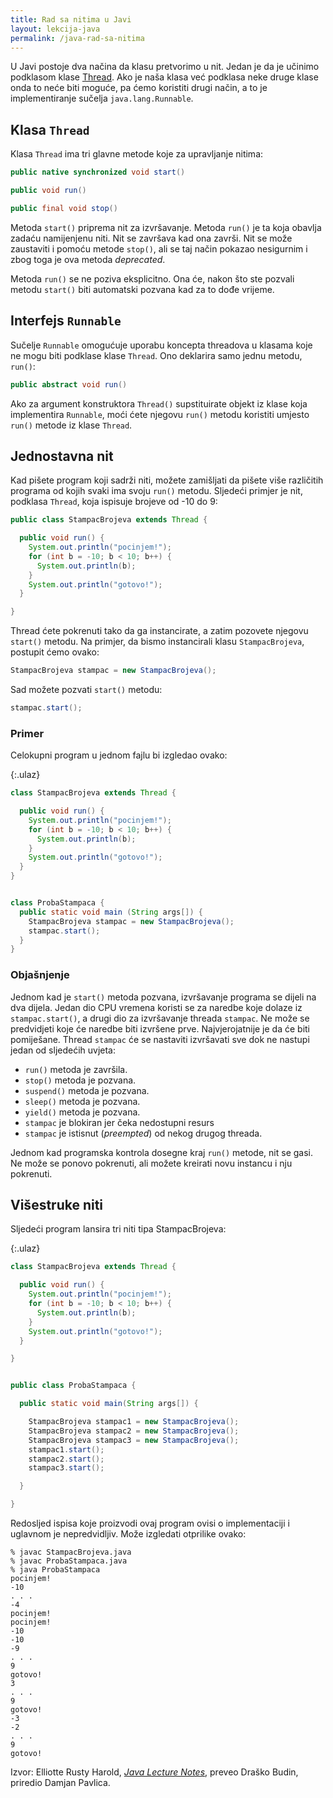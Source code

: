 ```yaml
---
title: Rad sa nitima u Javi
layout: lekcija-java
permalink: /java-rad-sa-nitima
---
```


U Javi postoje dva načina da klasu pretvorimo u nit. Jedan je da je učinimo podklasom klase [Thread](https://docs.oracle.com/javase/7/docs/api/java/lang/Thread.html). Ako je naša klasa već podklasa neke druge klase onda to neće biti moguće, pa ćemo koristiti drugi način, a to je implementiranje sučelja `java.lang.Runnable`.

## Klasa `Thread`

Klasa `Thread` ima tri glavne metode koje za upravljanje nitima:

```java
public native synchronized void start()

public void run()

public final void stop()
```

Metoda `start()` priprema nit za izvršavanje. Metoda `run()` je ta koja obavlja zadaću namijenjenu niti. Nit se završava kad ona završi. Nit se može zaustaviti i pomoću metode `stop()`, ali se taj način pokazao nesigurnim i zbog toga je ova metoda *deprecated*.

Metoda `run()` se ne poziva eksplicitno. Ona će, nakon što ste pozvali metodu `start()` biti automatski pozvana kad za to dođe vrijeme.

## Interfejs `Runnable`

Sučelje `Runnable` omogućuje uporabu koncepta threadova u klasama koje ne mogu biti podklase klase `Thread`. Ono deklarira samo jednu metodu, `run()`:

```java
public abstract void run()
```

Ako za argument konstruktora `Thread()` supstituirate objekt iz klase koja implementira `Runnable`, moći ćete njegovu `run()` metodu koristiti umjesto `run()` metode iz klase `Thread`.

## Jednostavna nit

Kad pišete program koji sadrži niti, možete zamišljati da pišete više različitih programa od kojih svaki ima svoju `run()` metodu. Sljedeći primjer je nit, podklasa `Thread`, koja ispisuje brojeve od -10 do 9:

```java
public class StampacBrojeva extends Thread {

  public void run() {
    System.out.println("pocinjem!");
    for (int b = -10; b < 10; b++) {
      System.out.println(b);
    }
    System.out.println("gotovo!");
  }

}
```

Thread ćete pokrenuti tako da ga instancirate, a zatim pozovete njegovu `start()` metodu. Na primjer, da bismo instancirali klasu `StampacBrojeva`, postupit ćemo ovako:

```java
StampacBrojeva stampac = new StampacBrojeva();
```

Sad možete pozvati `start()` metodu:

```java
stampac.start();
```

### Primer

Celokupni program u jednom fajlu bi izgledao ovako:

{:.ulaz}
```java
class StampacBrojeva extends Thread {

  public void run() {
    System.out.println("pocinjem!");
    for (int b = -10; b < 10; b++) {
      System.out.println(b);
    }
    System.out.println("gotovo!");
  }
}


class ProbaStampaca {
  public static void main (String args[]) {
    StampacBrojeva stampac = new StampacBrojeva();
    stampac.start();
  }
}
```

### Objašnjenje

Jednom kad je `start()` metoda pozvana, izvršavanje programa se dijeli na dva dijela. Jedan dio CPU vremena koristi se za naredbe koje dolaze iz `stampac.start()`, a drugi dio za izvršavanje threada `stampac`. Ne može se predvidjeti koje će naredbe biti izvršene prve. Najvjerojatnije je da će biti pomiješane. Thread `stampac` će se nastaviti izvršavati sve dok ne nastupi jedan od sljedećih uvjeta:

- `run()` metoda je završila.
- `stop()` metoda je pozvana.
- `suspend()` metoda je pozvana.
- `sleep()` metoda je pozvana.
- `yield()` metoda je pozvana.
- `stampac` je blokiran jer čeka nedostupni resurs
- `stampac` je istisnut (*preempted*) od nekog drugog threada.

Jednom kad programska kontrola dosegne kraj `run()` metode, nit se gasi. Ne može se ponovo pokrenuti, ali možete kreirati novu instancu i nju pokrenuti.

## Višestruke niti

Sljedeći program lansira tri niti tipa StampacBrojeva:

{:.ulaz}
```java
class StampacBrojeva extends Thread {

  public void run() {
    System.out.println("pocinjem!");
    for (int b = -10; b < 10; b++) {
      System.out.println(b);
    }
    System.out.println("gotovo!");
  }

}


public class ProbaStampaca {

  public static void main(String args[]) {

    StampacBrojeva stampac1 = new StampacBrojeva();
    StampacBrojeva stampac2 = new StampacBrojeva();
    StampacBrojeva stampac3 = new StampacBrojeva();
    stampac1.start();
    stampac2.start();
    stampac3.start();

  }

}
```

Redosljed ispisa koje proizvodi ovaj program ovisi o implementaciji i uglavnom je nepredvidljiv. Može izgledati otprilike ovako:

```
% javac StampacBrojeva.java
% javac ProbaStampaca.java
% java ProbaStampaca
pocinjem!
-10
. . .
-4
pocinjem!
pocinjem!
-10
-10
-9
. . .
9
gotovo!
3
. . .
9
gotovo!
-3
-2
. . .
9
gotovo!
```


Izvor: Elliotte Rusty Harold, *[Java Lecture Notes](//www.cafeaulait.org/course/index.html)*, preveo Draško Budin, priredio Damjan Pavlica.
